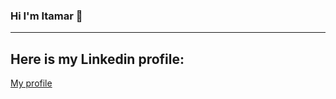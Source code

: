 ### Hi I'm Itamar 👋
----------
Here is my Linkedin profile:
---------
[My profile](https://www.linkedin.com/in/itamar-eilstein-08bb3221b/)
<!--
**Itamar9494/Itamar9494** is a ✨ _special_ ✨ repository because its `README.md` (this file) appears on your GitHub profile.

Here are some ideas to get you started:

- 🔭 I’m currently working on ...
- 🌱 I’m currently learning ...
- 👯 I’m looking to collaborate on ...
- 🤔 I’m looking for help with ...
- 💬 Ask me about ...
- 📫 How to reach me: ...
- 😄 Pronouns: ...
- ⚡ Fun fact: ...
-->
